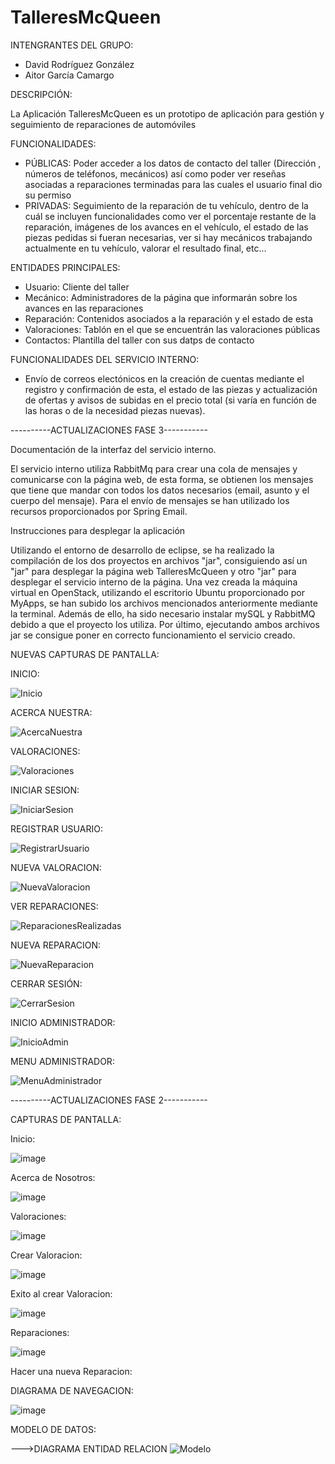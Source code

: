 # TalleresMcQueen

INTENGRANTES DEL GRUPO:
 - David Rodríguez González
 - Aitor García Camargo
 
DESCRIPCIÓN:

La Aplicación TalleresMcQueen es un prototipo de aplicación para gestión y seguimiento de reparaciones de automóviles

FUNCIONALIDADES:
 - PÚBLICAS: Poder acceder a los datos de contacto del taller (Dirección , números de teléfonos, mecánicos) así como poder ver reseñas asociadas a reparaciones terminadas para las cuales el usuario final dio su permiso
 - PRIVADAS: Seguimiento de la reparación de tu vehículo, dentro de la cuál se incluyen funcionalidades como ver el porcentaje restante de la reparación, imágenes de los avances en el vehículo, el estado de las piezas pedidas si fueran necesarias, ver si hay mecánicos trabajando actualmente en tu vehículo, valorar el resultado final, etc...

ENTIDADES PRINCIPALES:
  - Usuario: Cliente del taller
  - Mecánico: Administradores de la página que informarán sobre los avances en las reparaciones
  - Reparación: Contenidos asociados a la reparación y el estado de esta
  - Valoraciones: Tablón en el que se encuentrán las valoraciones públicas
  - Contactos: Plantilla del taller con sus datps de contacto
 
FUNCIONALIDADES DEL SERVICIO INTERNO:
 - Envío de correos electónicos en la creación de cuentas mediante el registro y confirmación de esta, el estado de las piezas y actualización de ofertas y avisos de subidas en el precio total (si varía en función de las horas o de la necesidad piezas nuevas).

----------ACTUALIZACIONES FASE 3-----------

Documentación de la interfaz del servicio interno.

El servicio interno utiliza RabbitMq para crear una cola de mensajes y comunicarse con la página web, de esta forma, se obtienen los mensajes que tiene que mandar con todos los datos necesarios (email, asunto y el cuerpo del mensaje). Para el envío de mensajes se han utilizado los recursos proporcionados por Spring Email.

Instrucciones para desplegar la aplicación

Utilizando el entorno de desarrollo de eclipse, se ha realizado la compilación de los dos proyectos en archivos "jar", consiguiendo así un "jar" para desplegar la página web TalleresMcQueen y otro "jar" para desplegar el servicio interno de la página. Una vez creada la máquina virtual en OpenStack, utilizando el escritorio Ubuntu proporcionado por MyApps, se han subido los archivos mencionados anteriormente mediante la terminal. Además de ello, ha sido necesario instalar mySQL y RabbitMQ debido a que el proyecto los utiliza. Por último, ejecutando ambos archivos jar se consigue poner en correcto funcionamiento el servicio creado.


NUEVAS CAPTURAS DE PANTALLA:

INICIO:

![Inicio](https://user-images.githubusercontent.com/123817881/228057698-b2f439bb-ddce-46e0-a3b8-66bbbfc51910.png)

ACERCA NUESTRA:

![AcercaNuestra](https://user-images.githubusercontent.com/123817881/228058086-b1c89da5-744e-4a06-983f-b8117587ee9b.png)

VALORACIONES:

![Valoraciones](https://user-images.githubusercontent.com/123817881/228058132-a24d9c0e-318e-4440-b557-315dcb7363e3.png)

INICIAR SESION:

![IniciarSesion](https://user-images.githubusercontent.com/123817881/228058174-b345f8ac-2c20-43ef-874e-072a0ee315f2.png)

REGISTRAR USUARIO:

![RegistrarUsuario](https://user-images.githubusercontent.com/123817881/228058330-6cde7e61-18ea-4f58-87d6-afe44d3bc85c.png)

NUEVA VALORACION:

![NuevaValoracion](https://user-images.githubusercontent.com/123817881/228058302-871b86e2-2f40-43dc-ba1d-1bcb898e0042.png)

VER REPARACIONES:

![ReparacionesRealizadas](https://user-images.githubusercontent.com/123817881/228058312-7756bd25-d6d9-4e5f-af81-f43eae2cff66.png)

NUEVA REPARACION:

![NuevaReparacion](https://user-images.githubusercontent.com/123817881/228058290-eafb0a6d-58ee-485f-8bf9-8391f80a0f10.png)

CERRAR SESIÓN:

![CerrarSesion](https://user-images.githubusercontent.com/123817881/228058226-e21e6210-2e17-4e31-8bb6-972bcb8f4555.png)

INICIO ADMINISTRADOR:

![InicioAdmin](https://user-images.githubusercontent.com/123817881/228058264-92b10b68-efc5-4125-acdc-94fb58d56c58.png)

MENU ADMINISTRADOR:

![MenuAdministrador](https://user-images.githubusercontent.com/123817881/228058278-048abafb-4b5d-47cc-8003-93a4719e5cac.png)




----------ACTUALIZACIONES FASE 2-----------

CAPTURAS DE PANTALLA:

Inicio:

![image](https://user-images.githubusercontent.com/119364189/221859059-6ac7daec-92f0-4aa1-a8cd-fae9b5781c42.png)


Acerca de Nosotros:

![image](https://user-images.githubusercontent.com/119364189/221859204-d12b7ae3-1d58-4d40-be0c-e6ef460872cf.png)

Valoraciones:

![image](https://user-images.githubusercontent.com/119364189/221859309-0a76a56e-21a6-4791-8d6f-fe3cacb32141.png)

  
  Crear Valoracion:
  
 ![image](https://user-images.githubusercontent.com/119364189/221859380-4a3eba18-176f-49c1-95c5-aa589a866a24.png)

  Exito al crear Valoracion:
 
  ![image](https://user-images.githubusercontent.com/119364189/221859466-2fbe5904-332c-4a39-a4f4-2c4b1c249dc4.png)

Reparaciones:

![image](https://user-images.githubusercontent.com/119364189/221859548-1286b8f9-eee1-45f6-a637-c3bf42566052.png)


  Hacer una nueva Reparacion:
  

DIAGRAMA DE NAVEGACION:

![image](https://user-images.githubusercontent.com/119364189/221834298-f54f2eb1-139c-4b41-8cd1-0cc26d0940e7.png)


MODELO DE DATOS:
 
 --->DIAGRAMA ENTIDAD RELACION
 ![Modelo](https://user-images.githubusercontent.com/123817881/221811846-f557af82-69d2-4278-9ab9-7c29493e3325.png)

